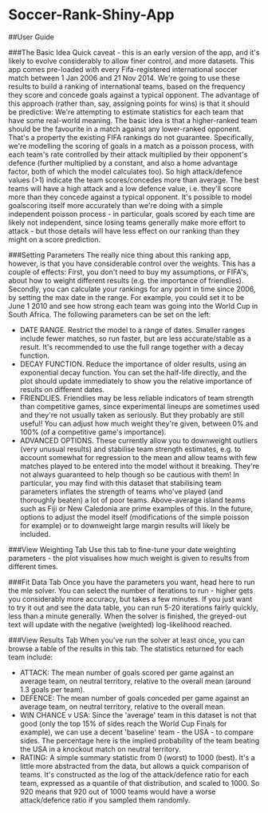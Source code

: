 Soccer-Rank-Shiny-App
=====================

##User Guide


###The Basic Idea
Quick caveat - this is an early version of the app, and it's likely to evolve considerably to allow finer control, and more datasets.
This app comes pre-loaded with every Fifa-registered international soccer match between 1 Jan 2006 and 21 Nov 2014. We're going to use these results to build a ranking of international teams, based on the frequency they score and concede goals against a typical opponent. The advantage of this approach (rather than, say, assigning points for wins) is that it should be predictive: We're attempting to estimate statistics for each team that have some real-world meaning. The basic idea is that a higher-ranked team should be the favourite in a match against any lower-ranked opponent. That's a property the existing FIFA rankings do not guarantee.
Specifically, we're modelling the scoring of goals in a match as a poisson process, with each team's rate controlled by their attack multiplied by their opponent's defence (further multiplied by a constant, and also a home advantage factor, both of which the model calculates too). So high attack/defence values (>1) indicate the team scores/concedes more than average. The best teams will have a high attack and a low defence value, i.e. they'll score more than they concede against a typical opponent. It's possible to model goalscoring itself more accurately than we're doing with a simple independent poisson process - in particular, goals scored by each time are likely not independent, since losing teams generally make more effort to attack - but those details will have less effect on our ranking than they might on a score prediction.

###Setting Parameters
The really nice thing about this ranking app, however, is that you have considerable control over the weights. This has a couple of effects: First, you don't need to buy my assumptions, or FIFA's, about how to weight different results (e.g. the importance of friendlies). Secondly, you can calculate your rankings for any point in time since 2006, by setting the max date in the range. For example, you could set it to be June 1 2010 and see how strong each team was going into the World Cup in South Africa.
The following parameters can be set on the left:
- DATE RANGE. Restrict the model to a range of dates. Smaller ranges include fewer matches, so run faster, but are less accurate/stable as a result. It's recommended to use the full range together with a decay function.
- DECAY FUNCTION. Reduce the importance of older results, using an exponential decay function. You can set the half-life directly, and the plot should update immediately to show you the relative importance of results on different dates.
- FRIENDLIES. Friendlies may be less reliable indicators of team strength than competitive games, since experimental lineups are sometimes used and they're not usually taken as seriously. But they probably are still useful! You can adjust how much weight they're given, between 0% and 100% (of a competitive game's importance).
- ADVANCED OPTIONS. These currently allow you to downweight outliers (very unusual results) and stabilise team strength estimates, e.g. to account somewhat for regression to the mean and allow teams with few matches played to be entered into the model without it breaking. They're not always guaranteed to help though so be cautious with them! In particular, you may find with this dataset that stabilising team parameters inflates the strength of teams who've played (and thoroughly beaten) a lot of poor teams. Above-average island teams such as Fiji or New Caledonia are prime examples of this. In the future, options to adjust the model itself (modifications of the simple poisson for example) or to downweight large margin results will likely be included.

###View Weighting Tab
Use this tab to fine-tune your date weighting parameters - the plot visualises how much weight is given to results from different times.
                        
###Fit Data Tab
Once you have the parameters you want, head here to run the mle solver. You can select the number of iterations to run - higher gets you considerably more accuracy, but takes a few minutes. If you just want to try it out and see the data table, you can run 5-20 iterations fairly quickly, less than a minute generally.
When the solver is finished, the greyed-out text will update with the negative (weighted) log-likelihood reached.
                        
###View Results Tab
When you've run the solver at least once, you can browse a table of the results in this tab. The statistics returned for each team include:
- ATTACK: The mean number of goals scored per game against an average team, on neutral territory, relative to the overall mean (around 1.3 goals per team).
- DEFENCE: The mean number of goals conceded per game against an average team, on neutral territory, relative to the overall mean.
- WIN CHANCE v USA: Since the 'average' team in this dataset is not that good (only the top 15% of sides reach the World Cup Finals for example), we can use a decent 'baseline' team - the USA - to compare sides. The percentage here is the implied probability of the team beating the USA in a knockout match on neutral territory.
- RATING: A simple summary statistic from 0 (worst) to 1000 (best). It's a little more abstracted from the data, but allows a quick comparison of teams. It's constructed as the log of the attack/defence ratio for each team, expressed as a quantile of that distribution, and scaled to 1000. So 920 means that 920 out of 1000 teams would have a worse attack/defence ratio if you sampled them randomly.
                        